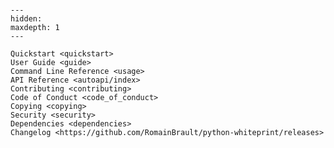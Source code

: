 <!--
SPDX-FileCopyrightText: © 2023 Romain Brault <mail@romainbrault.com>

SPDX-License-Identifier: MIT
-->

```{include} ../README.md

```

[license]: license
[contributor guide]: contributing
[command-line reference]: usage

```{toctree}
---
hidden:
maxdepth: 1
---

Quickstart <quickstart>
User Guide <guide>
Command Line Reference <usage>
API Reference <autoapi/index>
Contributing <contributing>
Code of Conduct <code_of_conduct>
Copying <copying>
Security <security>
Dependencies <dependencies>
Changelog <https://github.com/RomainBrault/python-whiteprint/releases>
```
